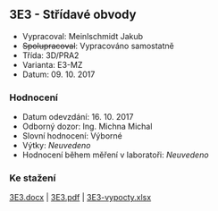 ## 3E3 - Střídavé obvody
 - Vypracoval: Meinlschmidt Jakub
 - ~~Spolupracoval~~: Vypracováno samostatně
 - Třída: 3D/PRA2
 - Varianta: E3-MZ
 - Datum: 09. 10. 2017
 
 ### Hodnocení
 - Datum odevzdání: 16. 10. 2017
 - Odborný dozor: Ing. Michna Michal
 - Slovní hodnocení: Výborné
 - Výtky: *Neuvedeno*
 - Hodnocení během měření v laboratoři: *Neuvedeno*
 
 ### Ke stažení
[3E3.docx](https://github.com/jmeinlschmidt/mereni-sps-cl/blob/master/3E/3E3/3E3.docx) | [3E3.pdf](https://github.com/jmeinlschmidt/mereni-sps-cl/blob/master/3E/3E3/3E3.pdf) | [3E3-vypocty.xlsx](https://github.com/jmeinlschmidt/mereni-sps-cl/blob/master/3E/3E3/3E3-vypocty.xlsx)
